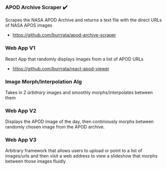 ### APOD Archive Scraper ✔️
Scrapes the NASA APOD Archive and returns a text file with the direct URLs of NASA APOS images
- https://github.com/burrrata/apod-archive-scraper

### Web App V1 
React App that randomly displays images from a list of APOD URLs
- https://github.com/burrrata/react-apod-viewer

### Image Morph/Interpolation Alg 
Takes in 2 *arbitrary* images and smoothly morphs/interpolates between them

### Web App V2 
Displays the APOD image of the day, then continiously morphs between randomly chosen image from the APOD archive.

### Web App V3
Arbitrary framework that allows users to upload or point to a list of images/urls and then visit a web address to view a slideshow that morphs between those images fluidly
